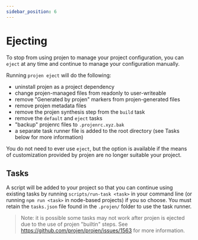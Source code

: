 ```yaml
---
sidebar_position: 6
---
```



# Ejecting

To stop from using projen to manage your project configuration,
you can `eject` at any time and continue to manage your configuration manually.

Running `projen eject` will do the following:

- uninstall projen as a project dependency
- change projen-managed files from readonly to user-writeable
- remove "Generated by projen" markers from projen-generated files
- remove projen metadata files
- remove the projen synthesis step from the `build` task
- remove the `default` and `eject` tasks
- "backup" projenrc files to `.projenrc.xyz.bak`
- a separate task runner file is added to the root directory (see Tasks below
  for more information)

You do not need to ever use `eject`, but the option is available if the means of
customization provided by projen are no longer suitable your project.

## Tasks

A script will be added to your project so that you can continue using existing
tasks by running `scripts/run-task <task>` in your command line (or running `npm
run <task>` in node-based projects) if you so choose. You must retain the
`tasks.json` file found in the `.projen/` folder to use the task runner.

> Note: it is possible some tasks may not work after projen is ejected due to
the use of projen "builtin" steps. See
https://github.com/projen/projen/issues/1563 for more information.
